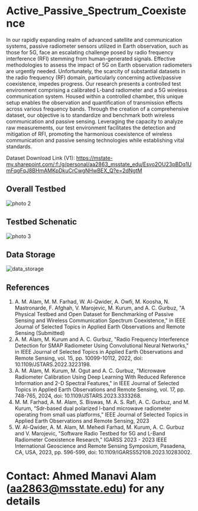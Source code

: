 # Active_Passive_Spectrum_Coexistence
In our rapidly expanding realm of advanced satellite and communication systems, passive radiometer sensors utilized in Earth observation, such as those for 5G, face an escalating challenge posed by radio frequency interference (RFI) stemming from human-generated signals. Effective methodologies to assess the impact of 5G on Earth observation radiometers are urgently needed. Unfortunately, the scarcity of substantial datasets in the radio frequency (RF) domain, particularly concerning active/passive coexistence, impedes progress. Our research presents a controlled test environment comprising a calibrated L-band radiometer and a 5G wireless communication system. Housed within a controlled chamber, this unique setup enables the observation and quantification of transmission effects across various frequency bands. Through the creation of a comprehensive dataset, our objective is to standardize and benchmark both wireless communication and passive sensing. Leveraging the capacity to analyze raw measurements, our test environment facilitates the detection and mitigation of RFI, promoting the harmonious coexistence of wireless communication and passive sensing technologies while establishing vital standards.

Dataset Download Link (V1): https://mstate-my.sharepoint.com/:f:/g/personal/aa2863_msstate_edu/Esvo2OU23pBDq1UmFqgFqJ8BHmAMKpDkuCrCwgNHwBEX_Q?e=2dNgtM

## Overall Testbed
![photo 2](https://github.com/ahmed-manavi/Active_Passive_Spectrum_Coexistence_Testbed_Data/assets/95959590/844fbcbc-ffb1-42e4-bf9d-3501a227e55e)

## Testbed Schenatic
![photo 3](https://github.com/ahmed-manavi/Active_Passive_Spectrum_Coexistence_Testbed_Data/assets/95959590/65b5c397-ce79-4f4c-9a67-4d89d80c84bd)

## Data Storage
![data_storage](https://github.com/ahmed-manavi/Active_Passive_Spectrum_Coexistence_Testbed_Data/assets/95959590/dfdf5023-badd-4e4b-8c86-bd69192da8cd)

## References
1. A. M. Alam, M. M. Farhad, W. Al-Qwider, A. Owfi, M. Koosha, N. Mastronarde, F. Afghah, V. Marojevic, M. Kurum, and A. C. Gurbuz, "A Physical Testbed and Open Dataset for Benchmarking of Passive Sensing and Wireless Communication Spectrum Coexistence," in IEEE Journal of Selected Topics in Applied Earth Observations and Remote Sensing (Submitted)
2. A. M. Alam, M. Kurum and A. C. Gurbuz, "Radio Frequency Interference Detection for SMAP Radiometer Using Convolutional Neural Networks," in IEEE Journal of Selected Topics in Applied Earth Observations and Remote Sensing, vol. 15, pp. 10099-10112, 2022, doi: 10.1109/JSTARS.2022.3223198.
3. A. M. Alam, M. Kurum, M. Ogut and A. C. Gurbuz, "Microwave Radiometer Calibration Using Deep Learning With Reduced Reference Information and 2-D Spectral Features," in IEEE Journal of Selected Topics in Applied Earth Observations and Remote Sensing, vol. 17, pp. 748-765, 2024, doi: 10.1109/JSTARS.2023.3333268.
4. M. M. Farhad, A. M. Alam, S. Biswas, M. A. S. Rafi, A. C. Gurbuz, and M. Kurum, “Sdr-based dual polarized l-band microwave radiometer operating from small uas platforms,” IEEE Journal of Selected Topics in Applied Earth Observations and Remote Sensing, 2023
5. W. Al-Qwider, A. M. Alam, M. Mehedi Farhad, M. Kurum, A. C. Gurbuz and V. Marojevic, "Software Radio Testbed for 5G and L-Band Radiometer Coexistence Research," IGARSS 2023 - 2023 IEEE International Geoscience and Remote Sensing Symposium, Pasadena, CA, USA, 2023, pp. 596-599, doi: 10.1109/IGARSS52108.2023.10283002.

# Contact: Ahmed Manavi Alam (aa2863@msstate.edu) for any details
